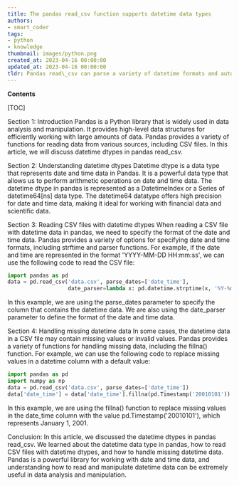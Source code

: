 ```yaml
---
title: The pandas read_csv function supports datetime data types
authors:
- smart_coder
tags:
- python
- knowledge
thumbnail: images/python.png
created_at: 2023-04-16 00:00:00
updated_at: 2023-04-16 00:00:00
tldr: Pandas read\_csv can parse a variety of datetime formats and automatically convert them to datetime dtype.
---
```


**Contents**

[TOC]

Section 1: Introduction
Pandas is a Python library that is widely used in data analysis and manipulation. It provides high-level data structures for efficiently working with large amounts of data. Pandas provides a variety of functions for reading data from various sources, including CSV files. In this article, we will discuss datetime dtypes in pandas read_csv.

Section 2: Understanding datetime dtypes
Datetime dtype is a data type that represents date and time data in Pandas. It is a powerful data type that allows us to perform arithmetic operations on date and time data. The datetime dtype in pandas is represented as a DatetimeIndex or a Series of datetime64[ns] data type. The datetime64 datatype offers high precision for date and time data, making it ideal for working with financial data and scientific data.

Section 3: Reading CSV files with datetime dtypes
When reading a CSV file with datetime data in pandas, we need to specify the format of the date and time data. Pandas provides a variety of options for specifying date and time formats, including strftime and parser functions. For example, if the date and time are represented in the format 'YYYY-MM-DD HH:mm:ss', we can use the following code to read the CSV file:

```python
import pandas as pd
data = pd.read_csv('data.csv', parse_dates=['date_time'], 
                   date_parser=lambda x: pd.datetime.strptime(x, '%Y-%m-%d %H:%M:%S'))
```

In this example, we are using the parse_dates parameter to specify the column that contains the datetime data. We are also using the date_parser parameter to define the format of the date and time data.

Section 4: Handling missing datetime data
In some cases, the datetime data in a CSV file may contain missing values or invalid values. Pandas provides a variety of functions for handling missing data, including the fillna() function. For example, we can use the following code to replace missing values in a datetime column with a default value:

```python
import pandas as pd
import numpy as np
data = pd.read_csv('data.csv', parse_dates=['date_time'])
data['date_time'] = data['date_time'].fillna(pd.Timestamp('20010101'))
```

In this example, we are using the fillna() function to replace missing values in the date_time column with the value pd.Timestamp('20010101'), which represents January 1, 2001.

Conclusion:
In this article, we discussed the datetime dtypes in pandas read_csv. We learned about the datetime data type in pandas, how to read CSV files with datetime dtypes, and how to handle missing datetime data. Pandas is a powerful library for working with date and time data, and understanding how to read and manipulate datetime data can be extremely useful in data analysis and manipulation.
